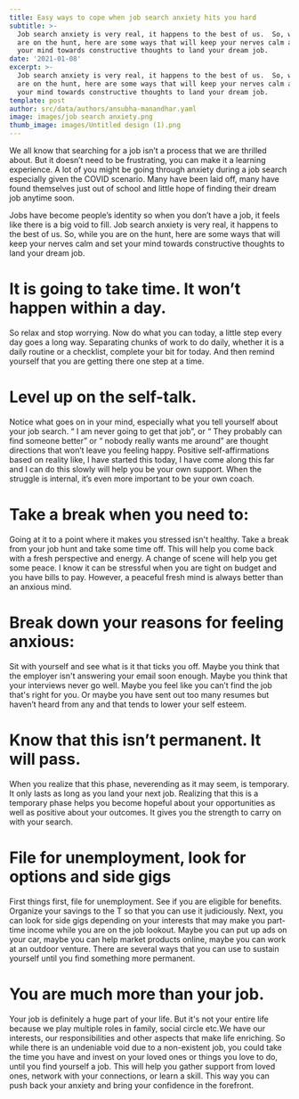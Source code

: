 ```yaml
---
title: Easy ways to cope when job search anxiety hits you hard
subtitle: >-
  Job search anxiety is very real, it happens to the best of us.  So, while you
  are on the hunt, here are some ways that will keep your nerves calm and set
  your mind towards constructive thoughts to land your dream job. 
date: '2021-01-08'
excerpt: >-
  Job search anxiety is very real, it happens to the best of us.  So, while you
  are on the hunt, here are some ways that will keep your nerves calm and set
  your mind towards constructive thoughts to land your dream job. 
template: post
author: src/data/authors/ansubha-manandhar.yaml
image: images/job search anxiety.png
thumb_image: images/Untitled design (1).png
---
```

We all know that searching for a job isn’t a process  that we are thrilled about. But it doesn’t need to be frustrating, you can make it a learning experience. A lot of you might be going through anxiety during a job search especially given the COVID scenario. Many have been laid off, many have found themselves just out of school and little hope of finding their dream job anytime soon. 

Jobs have become people’s identity so when you don’t have a job, it feels like there is a big void to fill. Job search anxiety is very real, it happens to the best of us.  So, while you are on the hunt, here are some ways that will keep your nerves calm and set your mind towards constructive thoughts to land your dream job. 

# It is going to take time. It won’t happen within a day. 
So relax and stop worrying.  Now do what you can today, a little step every day goes a long way. Separating chunks of work to do daily, whether it is a daily routine or a checklist, complete your bit for today. And then remind yourself that you are getting there one step at a time. 

# Level up on the self-talk.
Notice what goes on in your mind, especially what you tell yourself about your job search. “ I am never going to get that job”, or “ They probably can find someone better” or “ nobody really wants me around”  are thought directions that won’t leave you feeling happy. Positive self-affirmations based on reality like, I have started this today, I have come along this far and I can do this slowly will help you be your own support. When the struggle is internal, it’s even more important to be your own coach. 

# Take a break when you need to: 
Going at it to a point where it makes you stressed isn't healthy. Take a break from your job hunt and take some time off. This will help you come back with a fresh perspective and energy. A change of scene will help you get some peace. I know it can be stressful when you are tight on budget and you have bills to pay. However, a peaceful fresh mind is always better than an anxious mind. 

# Break down your reasons for feeling anxious: 
Sit with yourself and see what is it that ticks you off. Maybe you think that the employer isn't answering your email soon enough. Maybe you think that your interviews never go well.  Maybe you feel like you can’t find the job that's right for you. Or maybe you have sent out too many resumes but haven’t heard from any and that tends to lower your self esteem. 


# Know that this isn’t permanent. It will pass.
When you realize that this phase, neverending as it may seem, is temporary. It only lasts as long as you land your next job. Realizing that this is a temporary phase helps you become hopeful about your opportunities as well as positive about your outcomes. It gives you the strength to carry on with your search.

# File for unemployment, look for options and  side gigs
First things first, file for unemployment. See if you are eligible for benefits. Organize your savings to the T so that you can use it judiciously. Next, you can look for side gigs depending on your interests that may make you part-time income while you are on the job lookout. Maybe you can put up ads on your car, maybe you can help market products online, maybe you can work at an outdoor venture. There are several ways that you can use to sustain yourself until you find something more permanent. 

# You are much more than your job.
Your job is definitely a huge part of your life. But it's not your entire life because we play multiple roles in family, social circle etc.We have our interests, our responsibilities and other aspects that make life enriching. So while there is an undeniable void due to a non-existent job, you could take the time you have and invest on your loved ones or things you love to do, until you find yourself a job. 
This will help you gather support from loved ones, network with your connections, or learn a skill. This way you can push back your anxiety and bring your confidence in the forefront.  

